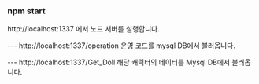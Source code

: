 ### npm start 
http://localhost:1337 에서 노드 서버를 실행합니다.

--- http://localhost:1337/operation
운영 코드를 mysql DB에서 불러옵니다.

--- http://localhost:1337/Get_Doll
해당 캐릭터의 데이터를 Mysql DB에서 불러옵니다.
